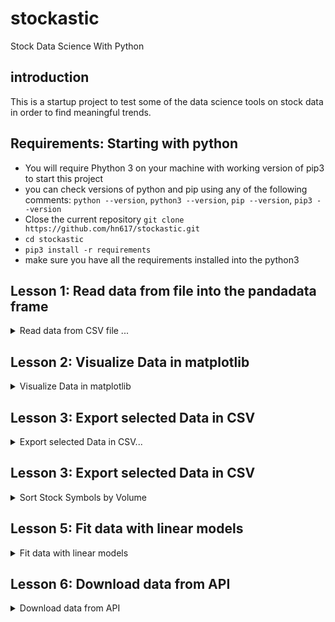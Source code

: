 # stockastic
Stock Data Science With Python
## introduction
This is a startup project to test some of the data science tools on stock data in order to find meaningful trends.
## Requirements: Starting with python
- You will require Phython 3 on your machine with working version of pip3 to start this project
- you can check versions of python and pip using any of the following comments: `python --version`, `python3 --version`, `pip --version`, `pip3 --version`
- Close the current repository `git clone https://github.com/hn617/stockastic.git`
- `cd stockastic`
- `pip3 install -r requirements`
- make sure you have all the requirements installed into the python3

## Lesson 1: Read data from file into the pandadata frame

<details>
<summary> Read data from CSV file ...   </summary>   
  
  1. Use python to list all the CSV files (stock tickers) from `./data/TSX/20190222`
```
import os
mypath = ""
onlyfiles = [f for f in os.listdir(mypath) if ".csv" in f]
```
  2. Write function to read a CSV file for a given ticker as a panda dataframe. [HELP](https://pandas.pydata.org/pandas-docs/stable/reference/api/pandas.read_csv.html)
  3. Write a function to return the `mean` of the stock `Volumes` for a input ticker.
  
  ```
  function(ticker):
    mean_volume = ... //finds mean volume
    return mean_volume
  ```
  4. Modify the function to return the `mean` of the last 60 stock volumes.
  5. Save stock ticker and mean volume as a tupple and push it into a array.
  
  ```
  array = []
  array.push((ticker, mean_volume))
  ```
  5. sort the array by volume 
  6. Write a function to write top 100 stockes with their mean volumes into a csv file 
 </details>

## Lesson 2: Visualize Data in matplotlib
<details> 
  <summary>Visualize Data in matplotlib  </summary> 
  ###
</details>

## Lesson 3: Export selected Data in CSV
<details>
  <summary>Export selected Data in CSV...  </summary> 
</details>

## Lesson 3: Export selected Data in CSV
<details>
  <summary> Sort Stock Symbols by Volume </summary> 
</details>

  ## Lesson 5: Fit data with linear models
<details>
<summary> Fit data with linear models  </summary> 
</details>

## Lesson 6: Download data from API
<details>
<summary> Download data from API  </summary> 
</details>

